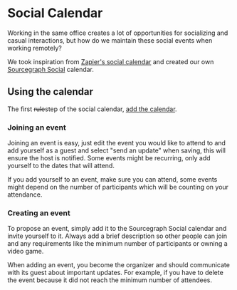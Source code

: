 # Social Calendar

Working in the same office creates a lot of opportunities for socializing and casual interactions, but how do we maintain these social events when working remotely?

We took inspiration from [Zapier's social calendar](https://zapier.com/blog/remote-team-activities/) and created our own [Sourcegraph Social](https://calendar.google.com/calendar?cid=Y18yZThnaDNqZzduMzgzZWYwNmY3bzE4M3BiZ0Bncm91cC5jYWxlbmRhci5nb29nbGUuY29t) calendar.

## Using the calendar

The first ~~rule~~step of the social calendar, [add the calendar](https://calendar.google.com/calendar?cid=Y18yZThnaDNqZzduMzgzZWYwNmY3bzE4M3BiZ0Bncm91cC5jYWxlbmRhci5nb29nbGUuY29t).

### Joining an event

Joining an event is easy, just edit the event you would like to attend to and add yourself as a guest and select "send an update" when saving, this will ensure the host is notified. Some events might be recurring, only add yourself to the dates that will attend.

If you add yourself to an event, make sure you can attend, some events might depend on the number of participants which will be counting on your attendance.

### Creating an event

To propose an event, simply add it to the Sourcegraph Social calendar and invite yourself to it. Always add a brief description so other people can join and any requirements like the minimum number of participants or owning a video game.

When adding an event, you become the organizer and should communicate with its guest about important updates. For example, if you have to delete the event because it did not reach the minimum number of attendees.
